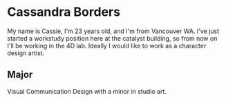 # Cassandra Borders

My name is Cassie, I'm 23 years old, and I'm from Vancouver WA. I've just started a workstudy position here at the catalyst building, so from now on I'll be working in the 4D lab. Ideally I would like to work as a character design artist.

## Major
Visual Communication Design with  a minor in studio art.